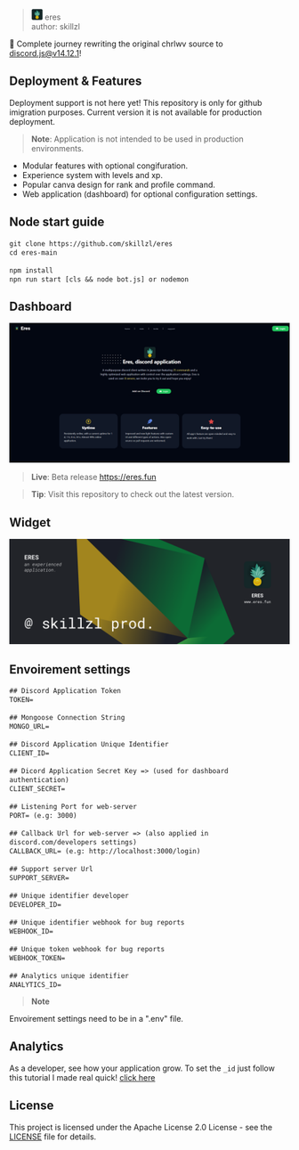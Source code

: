 > <img src="./assets/eres-crop.png"  width="20" /> eres<br/> author: skillzl

🍍 Complete journey rewriting the original chrlwv source to discord.js@v14.12.1!

## Deployment & Features

Deployment support is not here yet! This repository is only for github imigration purposes.
Current version it is not available for production deployment.

> **Note**: Application is not intended to be used in production environments.

- Modular features with optional congifuration.
- Experience system with levels and xp.
- Popular canva design for rank and profile command.
- Web application (dashboard) for optional configuration settings.

## Node start guide

```
git clone https://github.com/skillzl/eres
cd eres-main

npm install
npn run start [cls && node bot.js] or nodemon
```

## Dashboard

<img  src="./assets/github/dashboard.png"  width="1042">

> **Live**: Beta release https://eres.fun

> **Tip**: Visit this repository to check out the latest version.


## Widget

<a  href="https://eres.fun" ><img  src="./assets/github/eres-widget.png"  width="512"><a/>

## Envoirement settings

```
## Discord Application Token
TOKEN=

## Mongoose Connection String
MONGO_URL=

## Discord Application Unique Identifier
CLIENT_ID=

## Dicord Application Secret Key => (used for dashboard authentication)
CLIENT_SECRET=

## Listening Port for web-server
PORT= (e.g: 3000)

## Callback Url for web-server => (also applied in discord.com/developers settings)
CALLBACK_URL= (e.g: http://localhost:3000/login)

## Support server Url
SUPPORT_SERVER=

## Unique identifier developer
DEVELOPER_ID=

## Unique identifier webhook for bug reports
WEBHOOK_ID=

## Unique token webhook for bug reports
WEBHOOK_TOKEN= 

## Analytics unique identifier
ANALYTICS_ID=
```

> **Note**

Envoirement settings need to be in a ".env" file.

## Analytics

As a developer, see how your application grow.
To set the  `_id` just follow this tutorial I made real quick!
[click here](./ANALYTICS.md)

## License

This project is licensed under the Apache License 2.0 License - see the [LICENSE](https://github.com/skillzl/eres/blob/main/LICENSE) file for details.